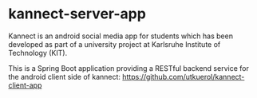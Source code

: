# kannect-server-app

Kannect is an android social media app for students which has been developed as part of a university project at Karlsruhe Institute of Technology (KIT).  

This is a Spring Boot application providing a RESTful backend service for the android client side of kannect: https://github.com/utkuerol/kannect-client-app
